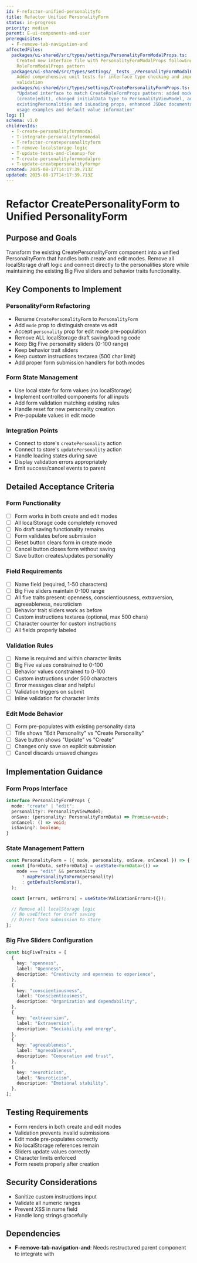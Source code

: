 ```yaml
---
id: F-refactor-unified-personalityfo
title: Refactor Unified PersonalityForm
status: in-progress
priority: medium
parent: E-ui-components-and-user
prerequisites:
  - F-remove-tab-navigation-and
affectedFiles:
  packages/ui-shared/src/types/settings/PersonalityFormModalProps.ts:
    Created new interface file with PersonalityFormModalProps following
    RoleFormModalProps pattern
  packages/ui-shared/src/types/settings/__tests__/PersonalityFormModalProps.test.ts:
    Added comprehensive unit tests for interface type checking and import
    validation
  packages/ui-shared/src/types/settings/CreatePersonalityFormProps.ts:
    "Updated interface to match CreateRoleFormProps pattern: added mode prop
    (create|edit), changed initialData type to PersonalityViewModel, added
    existingPersonalities and isLoading props, enhanced JSDoc documentation with
    usage examples and default value information"
log: []
schema: v1.0
childrenIds:
  - T-create-personalityformmodal
  - T-integrate-personalityformmodal
  - T-refactor-createpersonalityform
  - T-remove-localstorage-logic
  - T-update-tests-and-cleanup-for
  - T-create-personalityformmodalpro
  - T-update-createpersonalityformpr
created: 2025-08-17T14:17:39.713Z
updated: 2025-08-17T14:17:39.713Z
---
```


# Refactor CreatePersonalityForm to Unified PersonalityForm

## Purpose and Goals

Transform the existing CreatePersonalityForm component into a unified PersonalityForm that handles both create and edit modes. Remove all localStorage draft logic and connect directly to the personalities store while maintaining the existing Big Five sliders and behavior traits functionality.

## Key Components to Implement

### PersonalityForm Refactoring

- Rename `CreatePersonalityForm` to `PersonalityForm`
- Add `mode` prop to distinguish create vs edit
- Accept `personality` prop for edit mode pre-population
- Remove ALL localStorage draft saving/loading code
- Keep Big Five personality sliders (0-100 range)
- Keep behavior trait sliders
- Keep custom instructions textarea (500 char limit)
- Add proper form submission handlers for both modes

### Form State Management

- Use local state for form values (no localStorage)
- Implement controlled components for all inputs
- Add form validation matching existing rules
- Handle reset for new personality creation
- Pre-populate values in edit mode

### Integration Points

- Connect to store's `createPersonality` action
- Connect to store's `updatePersonality` action
- Handle loading states during save
- Display validation errors appropriately
- Emit success/cancel events to parent

## Detailed Acceptance Criteria

### Form Functionality

- [ ] Form works in both create and edit modes
- [ ] All localStorage code completely removed
- [ ] No draft saving functionality remains
- [ ] Form validates before submission
- [ ] Reset button clears form in create mode
- [ ] Cancel button closes form without saving
- [ ] Save button creates/updates personality

### Field Requirements

- [ ] Name field (required, 1-50 characters)
- [ ] Big Five sliders maintain 0-100 range
- [ ] All five traits present: openness, conscientiousness, extraversion, agreeableness, neuroticism
- [ ] Behavior trait sliders work as before
- [ ] Custom instructions textarea (optional, max 500 chars)
- [ ] Character counter for custom instructions
- [ ] All fields properly labeled

### Validation Rules

- [ ] Name is required and within character limits
- [ ] Big Five values constrained to 0-100
- [ ] Behavior values constrained to 0-100
- [ ] Custom instructions under 500 characters
- [ ] Error messages clear and helpful
- [ ] Validation triggers on submit
- [ ] Inline validation for character limits

### Edit Mode Behavior

- [ ] Form pre-populates with existing personality data
- [ ] Title shows "Edit Personality" vs "Create Personality"
- [ ] Save button shows "Update" vs "Create"
- [ ] Changes only save on explicit submission
- [ ] Cancel discards unsaved changes

## Implementation Guidance

### Form Props Interface

```typescript
interface PersonalityFormProps {
  mode: "create" | "edit";
  personality?: PersonalityViewModel;
  onSave: (personality: PersonalityFormData) => Promise<void>;
  onCancel: () => void;
  isSaving?: boolean;
}
```

### State Management Pattern

```typescript
const PersonalityForm = ({ mode, personality, onSave, onCancel }) => {
  const [formData, setFormData] = useState<FormData>(() =>
    mode === "edit" && personality
      ? mapPersonalityToForm(personality)
      : getDefaultFormData(),
  );

  const [errors, setErrors] = useState<ValidationErrors>({});

  // Remove all localStorage logic
  // No useEffect for draft saving
  // Direct form submission to store
};
```

### Big Five Sliders Configuration

```typescript
const bigFiveTraits = [
  {
    key: "openness",
    label: "Openness",
    description: "Creativity and openness to experience",
  },
  {
    key: "conscientiousness",
    label: "Conscientiousness",
    description: "Organization and dependability",
  },
  {
    key: "extraversion",
    label: "Extraversion",
    description: "Sociability and energy",
  },
  {
    key: "agreeableness",
    label: "Agreeableness",
    description: "Cooperation and trust",
  },
  {
    key: "neuroticism",
    label: "Neuroticism",
    description: "Emotional stability",
  },
];
```

## Testing Requirements

- Form renders in both create and edit modes
- Validation prevents invalid submissions
- Edit mode pre-populates correctly
- No localStorage references remain
- Sliders update values correctly
- Character limits enforced
- Form resets properly after creation

## Security Considerations

- Sanitize custom instructions input
- Validate all numeric ranges
- Prevent XSS in name field
- Handle long strings gracefully

## Dependencies

- **F-remove-tab-navigation-and**: Needs restructured parent component to integrate with
